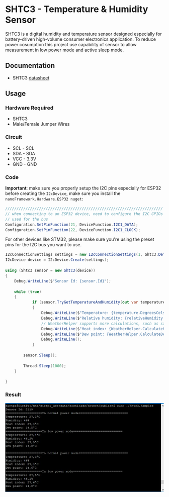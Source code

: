 # SHTC3 - Temperature & Humidity Sensor

SHTC3 is a digital humidity and temperature sensor designed especially for battery-driven high-volume consumer electronics application.
To reduce power cosumption this project use capability of sensor to allow measurement in low power mode and active sleep mode.

## Documentation

- SHTC3 [datasheet](https://www.sensirion.com/fileadmin/user_upload/customers/sensirion/Dokumente/2_Humidity_Sensors/Datasheets/Sensirion_Humidity_Sensors_SHTC3_Datasheet.pdf)

## Usage

### Hardware Required

- SHTC3
- Male/Female Jumper Wires

### Circuit

- SCL - SCL
- SDA - SDA
- VCC - 3.3V
- GND - GND

### Code

**Important**: make sure you properly setup the I2C pins especially for ESP32 before creating the `I2cDevice`, make sure you install the `nanoFramework.Hardware.ESP32 nuget`:

```csharp
//////////////////////////////////////////////////////////////////////
// when connecting to an ESP32 device, need to configure the I2C GPIOs
// used for the bus
Configuration.SetPinFunction(21, DeviceFunction.I2C1_DATA);
Configuration.SetPinFunction(22, DeviceFunction.I2C1_CLOCK);
```

For other devices like STM32, please make sure you're using the preset pins for the I2C bus you want to use.

```csharp
I2cConnectionSettings settings = new I2cConnectionSettings(1, Shtc3.DefaultI2cAddress);
I2cDevice device = I2cDevice.Create(settings);

using (Shtc3 sensor = new Shtc3(device))
{
    Debug.WriteLine($"Sensor Id: {sensor.Id}");

    while (true)
    {
            if (sensor.TryGetTemperatureAndHumidity(out var temperature, out var relativeHumidity))
            {
                Debug.WriteLine($"Temperature: {temperature.DegreesCelsius:0.#}\u00B0C");
                Debug.WriteLine($"Relative humidity: {relativeHumidity.Percent:0.#}%");
                // WeatherHelper supports more calculations, such as saturated vapor pressure, actual vapor pressure and absolute humidity.
                Debug.WriteLine($"Heat index: {WeatherHelper.CalculateHeatIndex(temperature, relativeHumidity).DegreesCelsius:0.#}\u00B0C");
                Debug.WriteLine($"Dew point: {WeatherHelper.CalculateDewPoint(temperature, relativeHumidity).DegreesCelsius:0.#}\u00B0C");
                Debug.WriteLine();
            }

        sensor.Sleep();

        Thread.Sleep(1000);
    }

}
```

### Result

![Sample result](./RunningResult.JPG)
